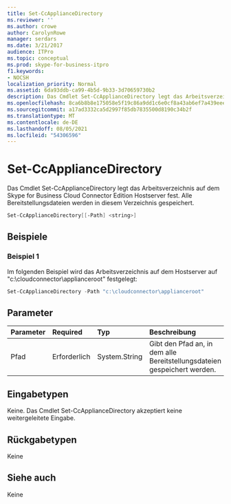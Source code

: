 ```yaml
---
title: Set-CcApplianceDirectory
ms.reviewer: ''
ms.author: crowe
author: CarolynRowe
manager: serdars
ms.date: 3/21/2017
audience: ITPro
ms.topic: conceptual
ms.prod: skype-for-business-itpro
f1.keywords:
- NOCSH
localization_priority: Normal
ms.assetid: 6da93ddb-ca99-4b5d-9b33-3d70659730b2
description: Das Cmdlet Set-CcApplianceDirectory legt das Arbeitsverzeichnis auf dem Skype for Business Cloud Connector Edition Hostserver fest. Alle Bereitstellungsdateien werden in diesem Verzeichnis gespeichert.
ms.openlocfilehash: 8ca6b8b8e175058e5f19c86a9dd1c6e0cf8a43ab6ef7a439eee4e09b5430f6a2
ms.sourcegitcommit: a17ad3332ca5d2997f85db7835500d8190c34b2f
ms.translationtype: MT
ms.contentlocale: de-DE
ms.lasthandoff: 08/05/2021
ms.locfileid: "54306596"
---
```

# <a name="set-ccappliancedirectory"></a>Set-CcApplianceDirectory
 
Das Cmdlet Set-CcApplianceDirectory legt das Arbeitsverzeichnis auf dem Skype for Business Cloud Connector Edition Hostserver fest. Alle Bereitstellungsdateien werden in diesem Verzeichnis gespeichert.
  
```powershell
Set-CcApplianceDirectory[[-Path] <string>]
```

## <a name="examples"></a>Beispiele
<a name="Examples"> </a>

### <a name="example-1"></a>Beispiel 1

Im folgenden Beispiel wird das Arbeitsverzeichnis auf dem Hostserver auf "c:\cloudconnector\applianceroot" festgelegt:
  
```powershell
Set-CcApplianceDirectory -Path "c:\cloudconnector\applianceroot"
```

## <a name="parameters"></a>Parameter
<a name="Examples"> </a>

|**Parameter**|**Required**|**Typ**|**Beschreibung**|
|:-----|:-----|:-----|:-----|
| Pfad <br/> | Erforderlich <br/> |System.String  <br/> | Gibt den Pfad an, in dem alle Bereitstellungsdateien gespeichert werden. <br/> |
   
## <a name="input-types"></a>Eingabetypen
<a name="InputTypes"> </a>

Keine. Das Cmdlet Set-CcApplianceDirectory akzeptiert keine weitergeleitete Eingabe.
  
## <a name="return-types"></a>Rückgabetypen
<a name="ReturnTypes"> </a>

Keine
  
## <a name="see-also"></a>Siehe auch
<a name="ReturnTypes"> </a>

Keine
  

